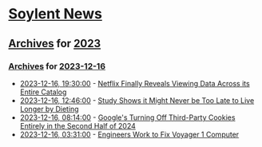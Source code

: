 # [Soylent News](../../../README.md)

## [Archives](../../index.md) for [2023](../index.md)

### [Archives](../../index.md) for [2023-12-16](index.md)

* [2023-12-16, 19:30:00](https://soylentnews.org/article.pl?sid=23/12/15/0451243&from=rss) - [Netflix Finally Reveals Viewing Data Across its Entire Catalog](https://soylentnews.org/article.pl?sid=23/12/15/0451243&from=rss)
* [2023-12-16, 12:46:00](https://soylentnews.org/article.pl?sid=23/12/15/0445256&from=rss) - [Study Shows it Might Never be Too Late to Live Longer by Dieting ](https://soylentnews.org/article.pl?sid=23/12/15/0445256&from=rss)
* [2023-12-16, 08:14:00](https://soylentnews.org/article.pl?sid=23/12/15/0416219&from=rss) - [Google's Turning Off Third-Party Cookies Entirely in the Second Half of 2024](https://soylentnews.org/article.pl?sid=23/12/15/0416219&from=rss)
* [2023-12-16, 03:31:00](https://soylentnews.org/article.pl?sid=23/12/15/0416206&from=rss) - [Engineers Work to Fix Voyager 1 Computer ](https://soylentnews.org/article.pl?sid=23/12/15/0416206&from=rss)
